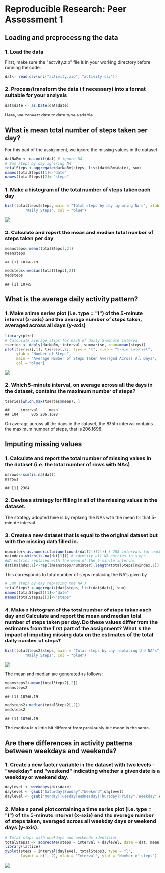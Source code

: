 # Reproducible Research: Peer Assessment 1
## Loading and preprocessing the data
### 1. Load the data
First, make sure the "activity.zip" file is in your working directory before
running the code.


```r
dat<- read.csv(unz("activity.zip", "activity.csv"))
```
### 2. Process/transform the data (if necessary) into a format suitable for your analysis


```r
dat$date <- as.Date(dat$date)
```
Here, we convert date to date type variable.

## What is mean total number of steps taken per day?
For this part of the assignment, we ignore the missing values in the dataset.

```r
datNaRm <- na.omit(dat) # ignore NA
# Sum steps by day ignoring NA
totalSteps <-aggregate(datNaRm$steps, list(datNaRm$date), sum) 
names(totalSteps)[1]<-"date"
names(totalSteps)[2]<-"steps"
```

### 1. Make a histogram of the total number of steps taken each day

```r
hist(totalSteps$steps, main = "Total steps by day ignoring NA's", xlab =
         "Daily Steps", col = "blue")
```

![](PA1_template_files/figure-html/unnamed-chunk-2-1.png) 

### 2. Calculate and report the mean and median total number of steps taken per day

```r
meansteps<-mean(totalSteps[,2])
meansteps
```

```
## [1] 10766.19
```

```r
medsteps<-median(totalSteps[,2])
medsteps
```

```
## [1] 10765
```

## What is the average daily activity pattern?
### 1. Make a time series plot (i.e. type = "l") of the 5-minute interval (x-axis) and the average number of steps taken, averaged across all days (y-axis)

```r
library(plyr)
# Calculate average steps for each of daily 5-minute interval
tseries <- ddply(datNaRm,~interval, summarise, mean=mean(steps))
plot(tseries[,1], tseries[,2], type = "l", xlab = "5-min interval",
     ylab = "Number of Steps", 
     main = "Average Number of Steps Taken Averaged Across All Days", 
     col = "blue")
```

![](PA1_template_files/figure-html/unnamed-chunk-4-1.png) 

### 2. Which 5-minute interval, on average across all the days in the dataset, contains the maximum number of steps?

```r
tseries[which.max(tseries$mean), ] 
```

```
##     interval     mean
## 104      835 206.1698
```
On average across all the days in the dataset, the 835th interval contains the maximum number of steps, that is 206.1698.

## Imputing missing values
### 1. Calculate and report the total number of missing values in the dataset (i.e. the total number of rows with NAs)

```r
narows<-sum(is.na(dat))
narows
```

```
## [1] 2304
```

### 2. Devise a strategy for filling in all of the missing values in the dataset. 
The strategy adopted here is by replaing the NAs with the mean for that 5-minute interval.

### 3. Create a new dataset that is equal to the original dataset but with the missing data filled in.

```r
numinter<-as.numeric(unique(count(dat[2])[2])) # 288 intervals for each day
naindex<-which(is.na(dat[1])) # identify all NA entries in steps
#NA entries replaced with the mean of the 5-minute interval
dat[naindex,1]<-rep((meansteps/numinter),length(totalSteps[naindex,1])) 
```

This corresponds to total number of steps replacing the NA's given by

```r
# Sum steps by day replacing the NA's
totalSteps2 <-aggregate(dat$steps, list(dat$date), sum) 
names(totalSteps2)[1]<-"date"
names(totalSteps2)[2]<-"steps"
```

### 4. Make a histogram of the total number of steps taken each day and Calculate and report the mean and median total number of steps taken per day. Do these values differ from the estimates from the first part of the assignment? What is the impact of imputing missing data on the estimates of the total daily number of steps?

```r
hist(totalSteps2$steps, main = "Total steps by day replacing the NA's", xlab =
         "Daily Steps", col = "blue")
```

![](PA1_template_files/figure-html/unnamed-chunk-9-1.png) 

The mean and median are generated as follows:

```r
meansteps2<-mean(totalSteps2[,2])
meansteps2
```

```
## [1] 10766.19
```

```r
medsteps2<-median(totalSteps2[,2])
medsteps2
```

```
## [1] 10766.19
```
The median is a little bit different from previously but mean is the same.

## Are there differences in activity patterns between weekdays and weekends?

### 1. Create a new factor variable in the dataset with two levels - "weekday" and "weekend" indicating whether a given date is a weekday or weekend day.

```r
daylevel <- weekdays(dat$date)
daylevel <- gsub("Saturday|Sunday","Weekend",daylevel)
daylevel <- gsub("Monday|Tuesday|Wednesday|Thursday|Friday","Weekday",daylevel)
```
### 2. Make a panel plot containing a time series plot (i.e. type = "l") of the 5-minute interval (x-axis) and the average number of steps taken, averaged across all weekday days or weekend days (y-axis).

```r
# Total steps with weekdays and weekends identifier
totalSteps3 <- aggregate(steps ~ interval + daylevel, data = dat, mean)
library(lattice)
xyplot(steps ~ interval|daylevel, totalSteps3, type = "l",
       layout = c(1, 2), xlab = "Interval", ylab = "Number of steps")
```

![](PA1_template_files/figure-html/unnamed-chunk-12-1.png) 
